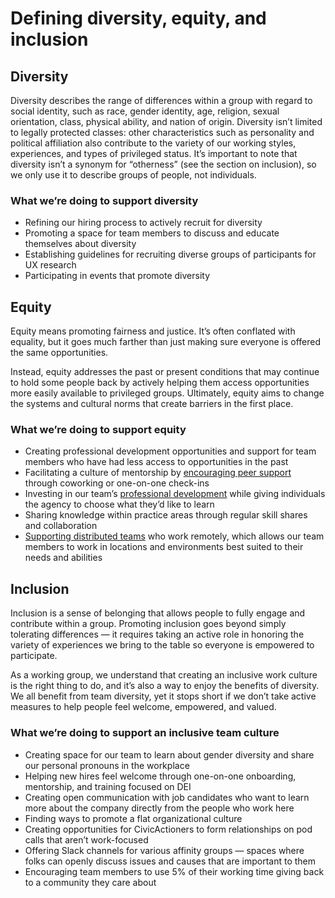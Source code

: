 # Defining diversity, equity, and inclusion

## Diversity
Diversity describes the range of differences within a group with regard to social identity, such as race, gender identity, age, religion, sexual orientation, class, physical ability, and nation of origin. Diversity isn’t limited to legally protected classes: other characteristics such as personality and political affiliation also contribute to the variety of our working styles, experiences, and types of privileged status. It’s important to note that diversity isn’t a synonym for “otherness” (see the section on inclusion), so we only use it to describe groups of people, not individuals.

### What we’re doing to support diversity
* Refining our hiring process to actively recruit for diversity
* Promoting a space for team members to discuss and educate themselves about diversity
* Establishing guidelines for recruiting diverse groups of participants for UX research  
* Participating in events that promote diversity

## Equity
Equity means promoting fairness and justice. It’s often conflated with equality, but it goes much farther than just making sure everyone is offered the same opportunities.

Instead, equity addresses the past or present conditions that may continue to hold some people back by actively helping them access opportunities more easily available to privileged groups. Ultimately, equity aims to change the systems and cultural norms that create barriers in the first place.

### What we’re doing to support equity
* Creating professional development opportunities and support for team members who have had less access to opportunities in the past
* Facilitating a culture of mentorship by [encouraging peer support](http://handbook.civicactions.com/en/latest/03-policies/prodev/#asking-a-mentor-coach-or-peer-to-help) through coworking or one-on-one check-ins
* Investing in our team’s [professional development](http://handbook.civicactions.com/en/latest/03-policies/prodev/#prodev-faqs) while giving individuals the agency to choose what they’d like to learn
* Sharing knowledge within practice areas through regular skill shares and collaboration
* [Supporting distributed teams](https://medium.com/civicactions/an-open-dialogue-on-work-and-life-in-a-distributed-team-796ef88813cd) who work remotely, which allows our team members to work in locations and environments best suited to their needs and abilities

## Inclusion
Inclusion is a sense of belonging that allows people to fully engage and contribute within a group. Promoting inclusion goes beyond simply tolerating differences — it requires taking an active role in honoring the variety of experiences we bring to the table so everyone is empowered to participate.

As a working group, we understand that creating an inclusive work culture is the right thing to do, and it’s also a way to enjoy the benefits of diversity. We all benefit from team diversity, yet it stops short if we don’t take active measures to help people feel welcome, empowered, and valued.  

### What we’re doing to support an inclusive team culture

* Creating space for our team to learn about gender diversity and share our personal pronouns in the workplace
* Helping new hires feel welcome through one-on-one onboarding, mentorship, and training focused on DEI
* Creating open communication with job candidates who want to learn more about the company directly from the people who work here
* Finding ways to promote a flat organizational culture
* Creating opportunities for CivicActioners to form relationships on pod calls that aren’t work-focused
* Offering Slack channels for various affinity groups — spaces where folks can openly discuss issues and causes that are important to them
* Encouraging team members to use 5% of their working time giving back to a community they care about
